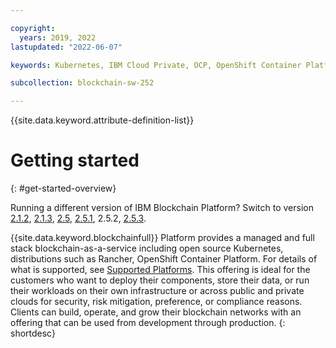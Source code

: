 ```yaml
---

copyright:
  years: 2019, 2022
lastupdated: "2022-06-07"

keywords: Kubernetes, IBM Cloud Private, OCP, OpenShift Container Platform, IBM Blockchain Platform, multicloud

subcollection: blockchain-sw-252

---
```


{{site.data.keyword.attribute-definition-list}}


# Getting started
{: #get-started-overview}

Running a different version of IBM Blockchain Platform? Switch to version
<a href="/docs/blockchain-sw?topic=blockchain-sw-get-started-overview">2.1.2</a>,
<a href="/docs/blockchain-sw-213?topic=blockchain-sw-213-get-started-overview">2.1.3</a>,
<a href="/docs/blockchain-sw-25?topic=blockchain-sw-25-get-started-overview">2.5</a>, 
<a href="/docs/blockchain-sw-251?topic=blockchain-sw-251-get-started-overview">2.5.1</a>, 
2.5.2,
<a href="/docs/blockchain-sw-253?topic=blockchain-sw-253-get-started-overview">2.5.3</a>.

{{site.data.keyword.blockchainfull}} Platform provides a managed and full stack blockchain-as-a-service  including open source Kubernetes, distributions such as Rancher, OpenShift Container Platform. For details of what is supported, see [Supported Platforms](/docs/blockchain-sw-252?topic=blockchain-sw-252-console-ocp-about#console-ocp-about-prerequisites). This offering is ideal for the customers who want to deploy their components, store their data, or run their workloads on their own infrastructure or across public and private clouds for security, risk mitigation, preference, or compliance reasons. Clients can build, operate, and grow their blockchain networks with an offering that can be used from development through production.
{: shortdesc}

